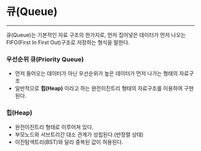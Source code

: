 # 큐(Queue)

------

큐(Queue)는 기본적인 자료 구조의 한가지로, 먼저 집어넣은 데이터가 먼저 나오는 FIFO(First In First Out)구조로 저장하는 형식을 말한다.

### 우선순위 큐(Priority Queue)

- 먼저 들어오는 데이터가 아닌 우선순위가 높은 데이터가 먼저 나가는 형태의 자료구조
- 일반적으로 **힙(Heap)** 이라고 하는 완전이진트리 형태의 자료구조를 이용하여 구현된다.

### 힙(Heap)

- 완전이진트리 형태로 이루어져 있다.
- 부모노드와 서브트리간 대소 관계가 성립된다.(반정렬 상태)
- 이진탐색트리(BST)와 달리 중복된 값이 허용된다.
